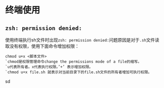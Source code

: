 

# 终端使用

## ``zsh: permission denied:``

使用终端执行sh文件时出现``zsh: permission denied:``问题原因是对于``.sh``文件读取没有权限，使用下面命令增加权限：

```shell
chmod u+x <脚本文件>
`chmod是权限管理命令change the permissions mode of a file的缩写。
`u代表所有者。x代表执行权限。’+’ 表示增加权限。
`chmod u+x file.sh 就表示对当前目录下的file.sh文件的所有者增加可执行权限。
```







sd